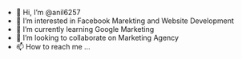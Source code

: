 - 👋 Hi, I’m @anil6257
- 👀 I’m interested in Facebook Marekting and Website Development
- 🌱 I’m currently learning Google Marketing
- 💞️ I’m looking to collaborate on Marketing Agency
- 📫 How to reach me ...

<!---
anil6257/anil6257 is a ✨ special ✨ repository because its `README.md` (this file) appears on your GitHub profile.
You can click the Preview link to take a look at your changes.
--->
